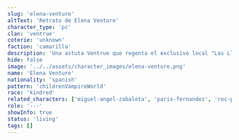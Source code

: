 ```yaml
---
slug: 'elena-venture'
altText: 'Retrato de Elena Venture'
character_type: 'pc'
clan: 'ventrue'
coterie: 'unknown'
faction: 'camarilla'
description: 'Una astuta Ventrue que regenta el exclusivo local "Las Llaves de la Diagonal". Su presencia comandante y habilidad para los negocios la han posicionado como una figura respetada tanto entre mortales como inmortales. Maneja las situaciones diplomáticas con elegancia y astucia.'
hide: false
image: '../../assets/character_images/elena-venture.png'
name: 'Elena Venture'
nationality: 'spanish'
pattern: 'childrenVampireWorld'
race: 'kindred'
related_characters: ['miguel-angel-zabaleta', 'paris-fernandez', 'roc-puyol', 'ezequiel-medina']
role: '---'
showInfo: true
status: 'living'
tags: []
---
```

